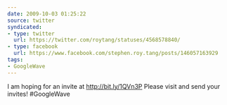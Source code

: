 ```yaml
---
date: 2009-10-03 01:25:22
source: twitter
syndicated:
- type: twitter
  url: https://twitter.com/roytang/statuses/4568578840/
- type: facebook
  url: https://www.facebook.com/stephen.roy.tang/posts/146057163929
tags:
- GoogleWave
---
```


I am hoping for an invite at http://bit.ly/1QVn3P Please visit and send your invites! #GoogleWave